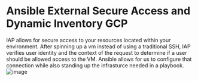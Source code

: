 # Ansible External Secure Access and Dynamic Inventory GCP

IAP allows for secure access to your resources located within your environment. After spinning up a vm instead of using a traditional SSH, IAP verifies user identity and the context of the request to determine if a user should be allowed access to the VM. Ansible allows for us to configure that connection while also standing up the infrasturce needed in a playbook.
![image](https://github.com/ohakawati/AnsibleExternalSecureAccessandDynamicInventoryGCP/assets/89810188/9dc78858-d651-400f-b39b-6f4e1ae8f6d3)
